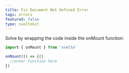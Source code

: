 ```yaml
---
title: Fix Document Not Defined Error
tags: errors
featured: false
type: sveltekit
---
```


Solve by wrapping the code inside the onMount function:

```js
import { onMount } from 'svelte'

onMount(() => {()
  //enter function here
})
```